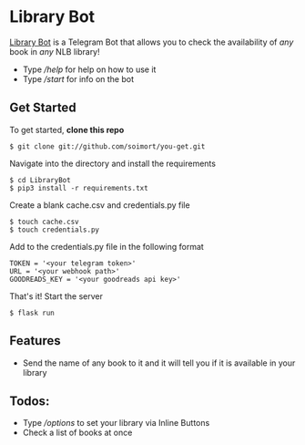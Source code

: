 # Library Bot

[Library Bot](https://t.me/Library13Bot) is a Telegram Bot that allows you to check the availability of _any_ book in _any_ NLB library!
  - Type _/help_ for help on how to use it
  - Type _/start_ for info on the bot

## Get Started

To get started, **clone this repo**
```
$ git clone git://github.com/soimort/you-get.git
```
Navigate into the directory and install the requirements
```
$ cd LibraryBot
$ pip3 install -r requirements.txt
```
Create a blank cache.csv and credentials.py file
```
$ touch cache.csv
$ touch credentials.py
```
Add to the credentials.py file in the following format
```python3
TOKEN = '<your telegram token>'
URL = '<your webhook path>'
GOODREADS_KEY = '<your goodreads api key>'
```
That's it! Start the server
```
$ flask run
```

## Features

  - Send the name of any book to it and it will tell you if it is available in your library

## Todos:

  - Type _/options_ to set your library via Inline Buttons
  - Check a list of books at once
